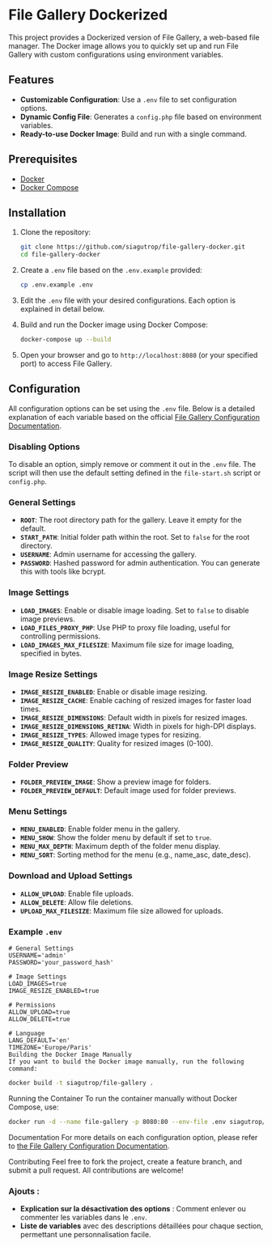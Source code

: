 # File Gallery Dockerized

This project provides a Dockerized version of File Gallery, a web-based file manager. The Docker image allows you to quickly set up and run File Gallery with custom configurations using environment variables.

## Features
- **Customizable Configuration**: Use a `.env` file to set configuration options.
- **Dynamic Config File**: Generates a `config.php` file based on environment variables.
- **Ready-to-use Docker Image**: Build and run with a single command.

## Prerequisites
- [Docker](https://www.docker.com/get-started)
- [Docker Compose](https://docs.docker.com/compose/install/)

## Installation

1. Clone the repository:
    ```bash
    git clone https://github.com/siagutrop/file-gallery-docker.git
    cd file-gallery-docker
    ```

2. Create a `.env` file based on the `.env.example` provided:
    ```bash
    cp .env.example .env
    ```

3. Edit the `.env` file with your desired configurations. Each option is explained in detail below.

4. Build and run the Docker image using Docker Compose:
    ```bash
    docker-compose up --build
    ```

5. Open your browser and go to `http://localhost:8080` (or your specified port) to access File Gallery.

## Configuration

All configuration options can be set using the `.env` file. Below is a detailed explanation of each variable based on the official [File Gallery Configuration Documentation](https://www.files.gallery/docs/config/).

### Disabling Options
To disable an option, simply remove or comment it out in the `.env` file. The script will then use the default setting defined in the `file-start.sh` script or `config.php`.

### General Settings
- **`ROOT`**: The root directory path for the gallery. Leave it empty for the default.
- **`START_PATH`**: Initial folder path within the root. Set to `false` for the root directory.
- **`USERNAME`**: Admin username for accessing the gallery.
- **`PASSWORD`**: Hashed password for admin authentication. You can generate this with tools like bcrypt.

### Image Settings
- **`LOAD_IMAGES`**: Enable or disable image loading. Set to `false` to disable image previews.
- **`LOAD_FILES_PROXY_PHP`**: Use PHP to proxy file loading, useful for controlling permissions.
- **`LOAD_IMAGES_MAX_FILESIZE`**: Maximum file size for image loading, specified in bytes.

### Image Resize Settings
- **`IMAGE_RESIZE_ENABLED`**: Enable or disable image resizing.
- **`IMAGE_RESIZE_CACHE`**: Enable caching of resized images for faster load times.
- **`IMAGE_RESIZE_DIMENSIONS`**: Default width in pixels for resized images.
- **`IMAGE_RESIZE_DIMENSIONS_RETINA`**: Width in pixels for high-DPI displays.
- **`IMAGE_RESIZE_TYPES`**: Allowed image types for resizing.
- **`IMAGE_RESIZE_QUALITY`**: Quality for resized images (0-100).

### Folder Preview
- **`FOLDER_PREVIEW_IMAGE`**: Show a preview image for folders.
- **`FOLDER_PREVIEW_DEFAULT`**: Default image used for folder previews.

### Menu Settings
- **`MENU_ENABLED`**: Enable folder menu in the gallery.
- **`MENU_SHOW`**: Show the folder menu by default if set to `true`.
- **`MENU_MAX_DEPTH`**: Maximum depth of the folder menu display.
- **`MENU_SORT`**: Sorting method for the menu (e.g., name_asc, date_desc).

### Download and Upload Settings
- **`ALLOW_UPLOAD`**: Enable file uploads.
- **`ALLOW_DELETE`**: Allow file deletions.
- **`UPLOAD_MAX_FILESIZE`**: Maximum file size allowed for uploads.

### Example `.env`
```env
# General Settings
USERNAME='admin'
PASSWORD='your_password_hash'

# Image Settings
LOAD_IMAGES=true
IMAGE_RESIZE_ENABLED=true

# Permissions
ALLOW_UPLOAD=true
ALLOW_DELETE=true

# Language
LANG_DEFAULT='en'
TIMEZONE='Europe/Paris'
Building the Docker Image Manually
If you want to build the Docker image manually, run the following command:
```

```bash
docker build -t siagutrop/file-gallery .
```
Running the Container
To run the container manually without Docker Compose, use:

```bash
docker run -d --name file-gallery -p 8080:80 --env-file .env siagutrop/file-gallery
```
Documentation
For more details on each configuration option, please refer to [the File Gallery Configuration Documentation](https://www.files.gallery/docs/config/).

Contributing
Feel free to fork the project, create a feature branch, and submit a pull request. All contributions are welcome!

### Ajouts :
- **Explication sur la désactivation des options** : Comment enlever ou commenter les variables dans le `.env`.
- **Liste de variables** avec des descriptions détaillées pour chaque section, permettant une personnalisation facile.
